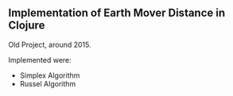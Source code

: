 ## Implementation of Earth Mover Distance in Clojure

Old Project, around 2015.

Implemented were:

* Simplex Algorithm
* Russel Algorithm

